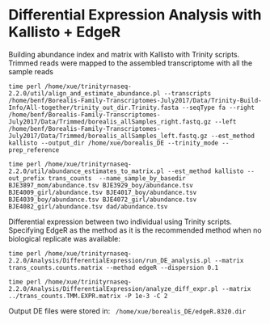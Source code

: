 # Differential Expression Analysis with Kallisto + EdgeR
Building abundance index and matrix with Kallisto with Trinity scripts. Trimmed reads were mapped to the assembled transcriptome with all the sample reads
```
time perl /home/xue/trinityrnaseq-2.2.0/util/align_and_estimate_abundance.pl --transcripts /home/benf/Borealis-Family-Transcriptomes-July2017/Data/Trinity-Build-Info/All-together/trinity_out_dir.Trinity.fasta --seqType fa --right /home/benf/Borealis-Family-Transcriptomes-July2017/Data/Trimmed/borealis_allSamples_right.fastq.gz --left /home/benf/Borealis-Family-Transcriptomes-July2017/Data/Trimmed/borealis_allSamples_left.fastq.gz --est_method kallisto --output_dir /home/xue/borealis_DE --trinity_mode --prep_reference

time perl /home/xue/trinityrnaseq-2.2.0/util/abundance_estimates_to_matrix.pl --est_method kallisto --out_prefix trans_counts  --name_sample_by_basedir BJE3897_mom/abundance.tsv BJE3929_boy/abundance.tsv BJE4009_girl/abundance.tsv BJE4017_boy/abundance.tsv BJE4039_boy/abundance.tsv BJE4072_girl/abundance.tsv BJE4082_girl/abundance.tsv dad/abundance.tsv

```
Differential expression between two individual using Trinity scripts. Specifying EdgeR as the method as it is the recommended method when no biological replicate was available:
```
time perl /home/xue/trinityrnaseq-2.2.0/Analysis/DifferentialExpression/run_DE_analysis.pl --matrix trans_counts.counts.matrix --method edgeR --dispersion 0.1

time perl /home/xue/trinityrnaseq-2.2.0/Analysis/DifferentialExpression/analyze_diff_expr.pl --matrix ../trans_counts.TMM.EXPR.matrix -P 1e-3 -C 2
```
Output DE files were stored in: ``` /home/xue/borealis_DE/edgeR.8320.dir```


